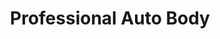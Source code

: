 ---
title: "Professional Auto Body"
url: /bend/professional-auto-body-northeast-highway-20/
shop: car repair
---